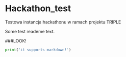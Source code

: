 # Hackathon_test
Testowa instancja hackathonu w ramach projektu TRIPLE

Some test reademe text.

###LOOK!
```py
print('it supports markdown!')
```
